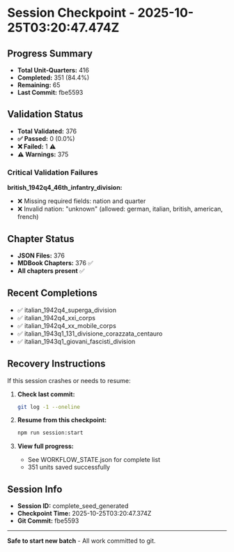 # Session Checkpoint - 2025-10-25T03:20:47.474Z

## Progress Summary

- **Total Unit-Quarters:** 416
- **Completed:** 351 (84.4%)
- **Remaining:** 65
- **Last Commit:** fbe5593

## Validation Status

- **Total Validated:** 376
- **✅ Passed:** 0 (0.0%)
- **❌ Failed:** 1 ⚠️
- **⚠️ Warnings:** 375

### Critical Validation Failures

**british_1942q4_46th_infantry_division:**
  - ❌ Missing required fields: nation and quarter
  - ❌ Invalid nation: "unknown" (allowed: german, italian, british, american, french)

## Chapter Status

- **JSON Files:** 376
- **MDBook Chapters:** 376 ✅
- **All chapters present** ✅

## Recent Completions

- ✅ italian_1942q4_superga_division
- ✅ italian_1942q4_xxi_corps
- ✅ italian_1942q4_xx_mobile_corps
- ✅ italian_1943q1_131_divisione_corazzata_centauro
- ✅ italian_1943q1_giovani_fascisti_division

## Recovery Instructions

If this session crashes or needs to resume:

1. **Check last commit:**
   ```bash
   git log -1 --oneline
   ```

2. **Resume from this checkpoint:**
   ```bash
   npm run session:start
   ```

3. **View full progress:**
   - See WORKFLOW_STATE.json for complete list
   - 351 units saved successfully

## Session Info

- **Session ID:** complete_seed_generated
- **Checkpoint Time:** 2025-10-25T03:20:47.374Z
- **Git Commit:** fbe5593

---

**Safe to start new batch** - All work committed to git.

